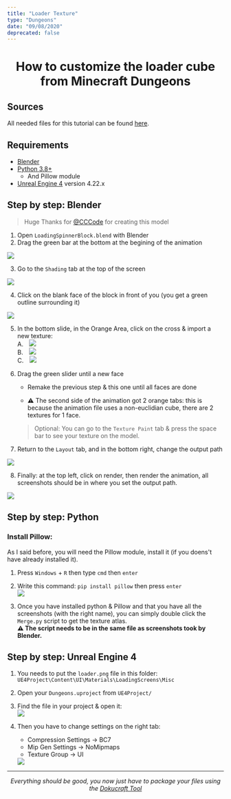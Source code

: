 ```yaml
---
title: "Loader Texture"
type: "Dungeons"
date: "09/08/2020"
deprecated: false
---
```


<h1 align="center"> How to customize the loader cube from Minecraft Dungeons </h1>

## Sources
All needed files for this tutorial can be found [here](https://github.com/Compliance-Dungeons/Resource-Pack/tree/master/Tools/loader).

## Requirements
- [Blender](https://www.blender.org/)  
- [Python 3.8+](https://www.python.org/)  
    - And Pillow module  
- [Unreal Engine 4](https://www.unrealengine.com/en-US/?sessionInvalidated=true) version 4.22.x  

## Step by step: Blender  
> Huge Thanks for [@CCCode](https://github.com/EvenTorset) for creating this model  

1. Open `LoadingSpinnerBlock.blend` with Blender  
2. Drag the green bar at the bottom at the begining of the animation  
<img class="center" src="https://i.imgur.com/6keqELu.png" loading="lazy">

3. Go to the `Shading` tab at the top of the screen  
<img class="center" src="https://i.imgur.com/CYRvplh.png" loading="lazy">

4. Click on the blank face of the block in front of you (you get a green outline surrounding it)  
<img class="center" src="https://i.imgur.com/LLW8Opj.png" loading="lazy">

5. In the bottom slide, in the Orange Area, click on the cross & import a new texture:  
    A. <img style="padding-left: 10px;" src="https://i.imgur.com/PF4KKid.png" loading="lazy"><br>
    B. <img style="padding-left: 10px;" src="https://i.imgur.com/q6Jvh6N.png" loading="lazy"><br>
    C. <img style="padding-left: 10px;" src="https://i.imgur.com/CeQdT5M.png" loading="lazy"><br>

6. Drag the green slider until a new face  
    - Remake the previous step & this one until all faces are done  
    - <p class="red-text">⚠️ The second side of the animation got 2 orange tabs: this is because the animation file uses a non-euclidian cube, there are 2 textures for 1 face.</p>  
    > Optional: You can go to the `Texture Paint` tab & press the space bar to see your texture on the model.  

7. Return to the `Layout` tab, and in the bottom right, change the output path
  <img class="center" src="https://i.imgur.com/urGU7Qm.png" loading="lazy">

8. Finally: at the top left, click on render, then render the animation, all screenshots should be in where you set the output path.
  <img class="center" src="https://i.imgur.com/ELPhW9D.png" loading="lazy">
  
## Step by step: Python  
### Install Pillow:  
As I said before, you will need the Pillow module, install it (if you doens't have already installed it).  
1. Press `Windows` + `R` then type `cmd` then `enter`  
2. Write this command: `pip install pillow` then press `enter`  
    <img class="center" src="https://i.imgur.com/eyBaK1W.png" loading="lazy">

3. Once you have installed python & Pillow and that you have all the screenshots (with the right name), you can simply double click the `Merge.py` script to get the texture atlas.  
    <strong class="red-text">⚠️ The script needs to be in the same file as screenshots took by Blender.</strong>  

## Step by step: Unreal Engine 4  

1. You needs to put the `loader.png` file in this folder: `UE4Project\Content\UI\Materials\LoadingScreens\Misc`  
2. Open your `Dungeons.uproject` from `UE4Project/`  
3. Find the file in your project & open it:  
    <img class="center" src="https://i.imgur.com/Adxzs2H.png" loading="lazy">

4. Then you have to change settings on the right tab:  
    - Compression Settings → BC7  
    - Mip Gen Settings → NoMipmaps  
    - Texture Group → UI  
    <img class="center" src="https://i.imgur.com/aYart0i.png" loading="lazy">

---

<p align="center"><em>Everything should be good, you now just have to package your files using the <a href="https://github.com/Dokucraft/Dungeons-Mod-Kit">Dokucraft Tool</a></em></p>
